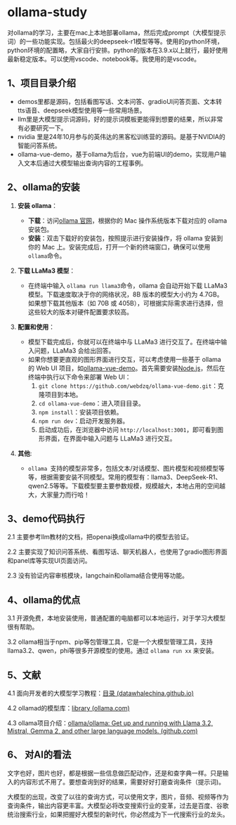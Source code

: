# ollama-study

对ollama的学习，主要在mac上本地部署ollama，然后完成prompt（大模型提示词）的一些功能实现。包括最火的deepseek-r1模型等等。使用的python环境，python环境的配置略，大家自行安排。python的版本在3.9.x以上就行，最好使用最新稳定版本。可以使用vscode、notebook等。我使用的是vscode。


## 1、项目目录介绍

- demos里都是源码，包括看图写话、文本问答、gradioUI问答页面、文本转tts语音、deepseek模型使用等一些常用场景。
- llm里是大模型提示词源码，好的提示词模板更能得到想要的结果，所以非常有必要研究一下。
- nvidia 里是24年10月参与的英伟达的黑客松训练营的源码。是基于NVIDIA的智能问答系统。
- ollama-vue-demo，基于ollama为后台，vue为前端UI的demo，实现用户输入文本后通过大模型输出查询内容的工程事例。

## 2、ollama的安装

1. **安装 ollama**：

   - **下载**：访问[ollama 官网](https://ollama.com/download)，根据你的 Mac 操作系统版本下载对应的 ollama 安装包。
   - **安装**：双击下载好的安装包，按照提示进行安装操作，将 ollama 安装到你的 Mac 上。安装完成后，打开一个新的终端窗口，确保可以使用 `ollama`命令。
2. **下载 LLaMa3 模型**：

   - 在终端中输入 `ollama run llama3`命令，ollama 会自动开始下载 LLaMa3 模型。下载速度取决于你的网络状况，8B 版本的模型大小约为 4.7GB。如果想下载其他版本（如 70B 或 405B），可根据实际需求进行选择，但这些较大的版本对硬件配置要求较高。
3. **配置和使用**：

   - 模型下载完成后，你就可以在终端中与 LLaMa3 进行交互了。在终端中输入问题，LLaMa3 会给出回答。
   - 如果你想要更直观的图形界面进行交互，可以考虑使用一些基于 ollama 的 Web UI 项目，如[ollama-vue-demo](https://github.com/webdzq/ollama-vue-demo.git)。首先需要安装[Node.js](https://nodejs.org/)，然后在终端中执行以下命令来部署 Web UI：
     1. `git clone https://github.com/webdzq/ollama-vue-demo.git`：克隆项目到本地。
     2. `cd ollama-vue-demo`：进入项目目录。
     3. `npm install`：安装项目依赖。
     4. `npm run dev`：启动开发服务器。
     5. 启动成功后，在浏览器中访问 `http://localhost:3001`，即可看到图形界面，在界面中输入问题与 LLaMa3 进行交互。
4. **其他**:

   - `ollama `支持的模型非常多，包括文本/对话模型、图片模型和视频模型等等，根据需要安装不同模型。常用的模型有：llama3、DeepSeek-R1、qwen2.5等等。下载模型要主要参数规模，规模越大，本地占用的空间越大，大家量力而行哈！

## 3、demo代码执行

2.1 主要参考llm教材的文档，把openai换成ollama中的模型去验证。

2.2 主要实现了知识问答系统、看图写话、聊天机器人，也使用了gradio图形界面和panel库等实现UI页面访问。

2.3 没有验证内容审核模块，langchain和ollama结合使用等功能。

## 4、ollama的优点

3.1 开源免费，本地安装使用，普通配置的电脑都可以本地运行，对于学习大模型很有帮助。

3.2  ollama相当于npm、pip等包管理工具，它是一个大模型管理工具，支持llama3.2、qwen，phi等很多开源模型的使用。通过 `ollama run xx` 来安装。

## 5、文献

4.1 面向开发者的大模型学习教程：[目录 (datawhalechina.github.io)](https://datawhalechina.github.io/llm-cookbook/#/README)

4.2 ollamad的模型库：[library (ollama.com)](https://ollama.com/library)

4.3 ollama项目介绍：[ollama/ollama: Get up and running with Llama 3.2, Mistral, Gemma 2, and other large language models. (github.com)](https://github.com/ollama/ollama)

## 6、 对AI的看法

 文字也好，图片也好，都是根据一些信息做匹配动作，还是和查字典一样。只是输入的内容形式不用了。要想查询到好的结果，需要好好打磨查询条件（提示词)。

大模型的出现，改变了以往的查询方式，可以使用文字，图片，音频、视频等作为查询条件，输出内容更丰富。大模型必将改变搜索行业的变革，过去是百度、谷歌统治搜索行业，如果把握好大模型的新时代，你必然成为下一代搜索行业的龙头。
